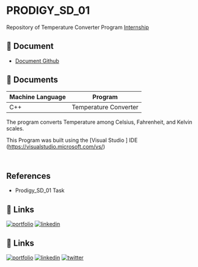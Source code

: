 
# PRODIGY_SD_01

Repository of Temperature Converter Program 
[Internship](https://github.com/LizzyTrevisan/Prodigy_SD_01)




## 📑 Document
- [Document Github](https://github.com/LeizianeTD/Prodigy_SD_01)

## 📔 Documents

| Machine Language | Program |
| ------- | ------------ |
| C++ |   Temperature Converter


The program converts Temperature among Celsius, Fahrenheit, and Kelvin scales.




This Program was built using the [Visual Studio ] IDE (https://visualstudio.microsoft.com/vs/)
```


```
## References
- Prodigy_SD_01 Task









## 🔗 Links
[![portfolio](https://img.shields.io/badge/my_portfolio-000?style=for-the-badge&logo=ko-fi&logoColor=white)](https://leizianetrevisan.notion.site/Hello-I-m-Leiziane-3801bd1694ac46f8a28fddcca61fe34e/)
[![linkedin](https://img.shields.io/badge/linkedin-0A66C2?style=for-the-badge&logo=linkedin&logoColor=white)](https://www.linkedin.com/)







## 🔗 Links
[![portfolio](https://img.shields.io/badge/my_portfolio-000?style=for-the-badge&logo=ko-fi&logoColor=white)](https://katherineoelsner.com/)
[![linkedin](https://img.shields.io/badge/linkedin-0A66C2?style=for-the-badge&logo=linkedin&logoColor=white)](https://www.linkedin.com/)
[![twitter](https://img.shields.io/badge/twitter-1DA1F2?style=for-the-badge&logo=twitter&logoColor=white)](https://twitter.com/)
